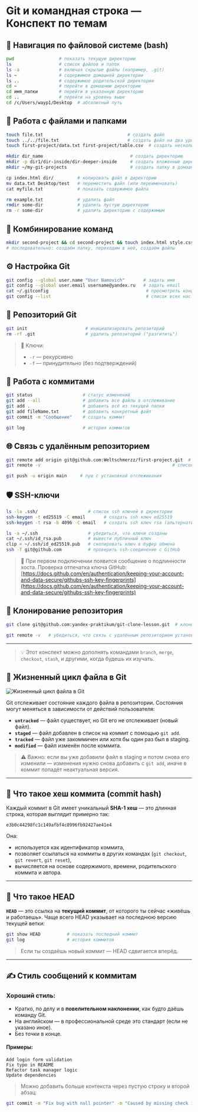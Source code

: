 # Git и командная строка — Конспект по темам

## 📁 Навигация по файловой системе (bash)

```bash
pwd                 # показать текущую директорию
ls                  # список файлов и папок
ls -a               # включая скрытые файлы (например, .git)
ls ~                # содержимое домашней директории
ls ..               # содержимое родительской директории
cd ~                # перейти в домашнюю директорию
cd имя_папки        # перейти в указанную директорию
cd ..               # перейти на уровень выше
cd /c/Users/wayp1/Desktop  # абсолютный путь
```

## 📄 Работа с файлами и папками

```bash
touch file.txt                                # создать файл
touch ../../file.txt                          # создать файл на два уровня выше
touch first-project/data.txt first-project/table.csv  # создать несколько файлов

mkdir dir_name                                 # создать директорию
mkdir -p dir1/dir-inside/dir-deeper-inside     # создать вложенные директории
mkdir ~/my-git-projects                        # создать папку в домашней директории

cp index.html dir/         # копировать файл в директорию
mv data.txt Desktop/test   # переместить файл (или переименовать)
cat myfile.txt             # показать содержимое файла

rm example.txt             # удалить файл
rmdir some-dir             # удалить пустую директорию
rm -r some-dir             # удалить директорию с содержимым
```

## 🔗 Комбинирование команд

```bash
mkdir second-project && cd second-project && touch index.html style.css
# последовательно: создаём папку, переходим в неё, создаём файлы
```

## ⚙️ Настройка Git

```bash
git config --global user.name "User Namovich"       # задать имя
git config --global user.email username@yandex.ru   # задать email
cat ~/.gitconfig                                     # просмотреть конфиг
git config --list                                    # список всех настроек
```

## 🧱 Репозиторий Git

```bash
git init                      # инициализировать репозиторий
rm -rf .git                   # удалить репозиторий ("разгитить")
```

> 🔸 Ключи:
>
> * `-r` — рекурсивно
> * `-f` — принудительно (без подтверждений)

## 📌 Работа с коммитами

```bash
git status                   # статус изменений
git add --all                # добавить все файлы в отслеживание
git add .                    # добавить всё из текущей папки
git add fileName.txt         # добавить конкретный файл
git commit -m "Сообщение"    # создать коммит

git log                      # история коммитов
```

## 🌐 Связь с удалённым репозиторием

```bash
git remote add origin git@github.com:Weltschmerzz/first-project.git  # задать удалённый репозиторий
git remote -v                                                  # список удалённых репозиториев

git push -u origin main     # пуш с установкой отслеживания
```

## 🛡 SSH-ключи

```bash
ls -la .ssh/                   # список ssh ключей в директории
ssh-keygen -t ed25519 -C email       # создать ssh ключ ed25519
ssh-keygen -t rsa -b 4096 -C email   # создать ssh ключ rsa (альтернатива)

ls -a ~/.ssh                   # убедиться, что ключи созданы
cat ~/.ssh/id_rsa.pub          # вывести публичный ключ
clip < ~/.ssh/id_ed25519.pub   # скопировать ключ в буфер обмена
ssh -T git@github.com          # проверить ssh-соединение с GitHub
```

> 🧠 При первом подключении появится сообщение о подлинности хоста.
> Проверка отпечатка ключа GitHub: [https://docs.github.com/en/authentication/keeping-your-account-and-data-secure/githubs-ssh-key-fingerprints](https://docs.github.com/en/authentication/keeping-your-account-and-data-secure/githubs-ssh-key-fingerprints)

## 🔄 Клонирование репозитория

```bash
git clone git@github.com:yandex-praktikum/git-clone-lesson.git  # клонировать репозиторий

git remote -v   # убедиться, что связь с удалённым репозиторием установлена
```

---

> 💡 Этот конспект можно дополнять командами `branch`, `merge`, `checkout`, `stash`, и другими, когда будешь их изучать.

## 🔄 Жизненный цикл файла в Git

![Жизненный цикл файла в Git](жизненный%20цикл%20файла%20в%20Git.png)

Git отслеживает состояние каждого файла в репозитории. Состояния могут меняться в зависимости от действий пользователя:

- **`untracked`** — файл существует, но Git его не отслеживает (новый файл).
- **`staged`** — файл добавлен в список на коммит с помощью `git add`.
- **`tracked`** — файл уже закоммичен или хотя бы один раз был в staging.
- **`modified`** — файл изменён после коммита.

> ⚠️ Важно: если вы уже добавили файл в staging и потом снова его изменили — изменения нужно снова добавить с `git add`, иначе в коммит попадёт неактуальная версия.

---

## 🔑 Что такое хеш коммита (commit hash)

Каждый коммит в Git имеет уникальный **SHA-1 хеш** — это длинная строка, которая выглядит примерно так:

```
e3b0c44298fc1c149afbf4c8996fb92427ae41e4
```

Она:
- используется как идентификатор коммита,
- позволяет ссылаться на коммиты в других командах (`git checkout`, `git revert`, `git reset`),
- вычисляется на основе содержимого, времени, родительского коммита и автора.

---

## 🧭 Что такое HEAD

**`HEAD`** — это ссылка на **текущий коммит**, от которого ты сейчас «живёшь и работаешь». Чаще всего HEAD указывает на последнюю версию текущей ветки:

```bash
git show HEAD          # показать последний коммит
git log                # история коммитов
```

> Если ты создаёшь новый коммит — HEAD сдвигается вперёд.

---

## ✍️ Стиль сообщений к коммитам

### Хороший стиль:
- Кратко, по делу и в **повелительном наклонении**, как будто даёшь команду Git.
- На английском — в профессиональной среде это стандарт (если не указано иное).
- Без точки в конце.

#### Примеры:
```
Add login form validation
Fix typo in README
Refactor task manager logic
Update dependencies
```

> Можно добавить больше контекста через пустую строку и второй абзац:
```bash
git commit -m "Fix bug with null pointer" -m "Caused by missing check in TaskManager"
```